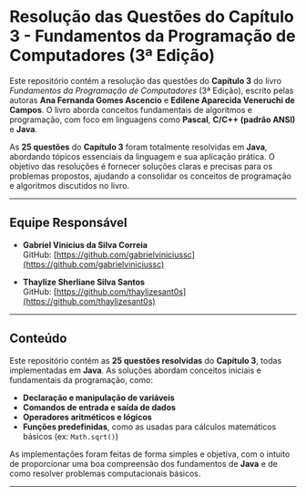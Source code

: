 # Resolução das Questões do Capítulo 3 - **Fundamentos da Programação de Computadores** (3ª Edição)

Este repositório contém a resolução das questões do **Capítulo 3** do livro *Fundamentos da Programação de Computadores* (3ª Edição), escrito pelas autoras **Ana Fernanda Gomes Ascencio** e **Edilene Aparecida Veneruchi de Campos**. O livro aborda conceitos fundamentais de algoritmos e programação, com foco em linguagens como **Pascal**, **C/C++ (padrão ANSI)** e **Java**.

As **25 questões** do **Capítulo 3** foram totalmente resolvidas em **Java**, abordando tópicos essenciais da linguagem e sua aplicação prática. O objetivo das resoluções é fornecer soluções claras e precisas para os problemas propostos, ajudando a consolidar os conceitos de programação e algoritmos discutidos no livro.

---

## Equipe Responsável

- **Gabriel Vinicius da Silva Correia**  
  GitHub: [https://github.com/gabrielviniciussc](https://github.com/gabrielviniciussc)

- **Thaylize Sherliane Silva Santos**  
  GitHub: [https://github.com/thaylizesant0s](https://github.com/thaylizesant0s)

---

## Conteúdo

Este repositório contém as **25 questões resolvidas** do **Capítulo 3**, todas implementadas em **Java**. As soluções abordam conceitos iniciais e fundamentais da programação, como:

- **Declaração e manipulação de variáveis**
- **Comandos de entrada e saída de dados**
- **Operadores aritméticos e lógicos**
- **Funções predefinidas**, como as usadas para cálculos matemáticos básicos (ex: `Math.sqrt()`)

As implementações foram feitas de forma simples e objetiva, com o intuito de proporcionar uma boa compreensão dos fundamentos de **Java** e de como resolver problemas computacionais básicos.

---
